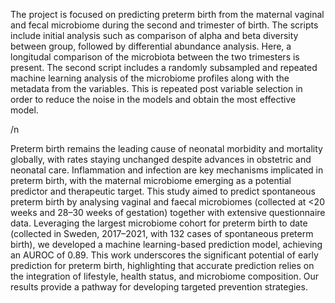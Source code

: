 The project is focused on predicting preterm birth from the maternal vaginal and fecal microbiome during the second and trimester of birth.
The scripts include initial analysis such as comparison of alpha and beta diversity between group, followed by differential abundance analysis. Here, a longitudal comparison of the microbiota between the two trimesters is present.
The second script includes a randomly subsampled and repeated machine learning analysis of the microbiome profiles along with the metadata from the variables.
This is repeated post variable selection in order to reduce the noise in the models and obtain the most effective model.

/n

Preterm birth remains the leading cause of neonatal morbidity and mortality globally,
with rates staying unchanged despite advances in obstetric and neonatal care.
Inflammation and infection are key mechanisms implicated in preterm birth, with the
maternal microbiome emerging as a potential predictor and therapeutic target. This
study aimed to predict spontaneous preterm birth by analysing vaginal and faecal
microbiomes (collected at <20 weeks and 28–30 weeks of gestation) together with
extensive questionnaire data. Leveraging the largest microbiome cohort for preterm
birth to date (collected in Sweden, 2017–2021, with 132 cases of spontaneous preterm
birth), we developed a machine learning-based prediction model, achieving an AUROC
of 0.89. This work underscores the significant potential of early prediction for preterm
birth, highlighting that accurate prediction relies on the integration of lifestyle, health
status, and microbiome composition. Our results provide a pathway for developing
targeted prevention strategies.
